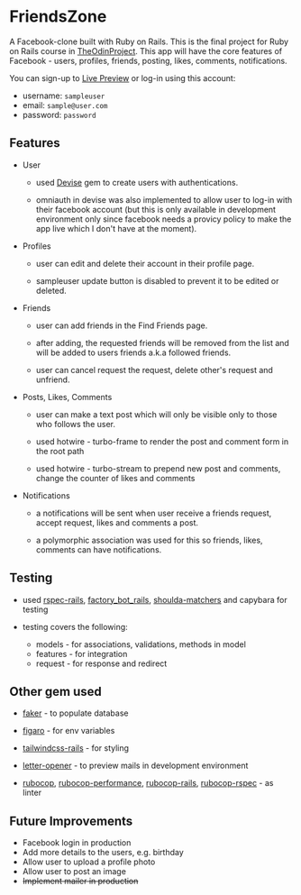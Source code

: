 # FriendsZone

A Facebook-clone built with Ruby on Rails. This is the final project for Ruby on Rails course in [TheOdinProject](https://www.theodinproject.com/lessons/ruby-on-rails-rails-final-project). This app will have the core features of Facebook - users, profiles, friends, posting, likes, comments, notifications.

You can sign-up to [Live Preview](https://friendszone.up.railway.app/) or log-in using this account:

- username: `sampleuser`
- email: `sample@user.com`
- password: `password`

## Features

- User

  - used [Devise](https://github.com/heartcombo/devise) gem to create users with authentications.

  - omniauth in devise was also implemented to allow user to log-in with their facebook account (but this is only available in development environment only since facebook needs a provicy policy to make the app live which I don't have at the moment).

- Profiles

  - user can edit and delete their account in their profile page.

  - sampleuser update button is disabled to prevent it to be edited or deleted.

- Friends

  - user can add friends in the Find Friends page.

  - after adding, the requested friends will be removed from the list and will be added to users friends a.k.a followed friends.

  - user can cancel request the request, delete other's request and unfriend.

- Posts, Likes, Comments

  - user can make a text post which will only be visible only to those who follows the user.

  - used hotwire - turbo-frame to render the post and comment form in the root path

  - used hotwire - turbo-stream to prepend new post and comments, change the counter of likes and comments

- Notifications

  - a notifications will be sent when user receive a friends request, accept request, likes and comments a post.

  - a polymorphic association was used for this so friends, likes, comments can have notifications.

## Testing

- used [rspec-rails](https://github.com/rspec/rspec-rails), [factory_bot_rails](https://github.com/thoughtbot/factory_bot_rails), [shoulda-matchers](https://github.com/thoughtbot/shoulda-matchers) and capybara for testing

- testing covers the following:
  - models - for associations, validations, methods in model
  - features - for integration
  - request - for response and redirect

## Other gem used

- [faker](https://github.com/faker-ruby/faker) - to populate database

- [figaro](https://github.com/laserlemon/figaro) - for env variables

- [tailwindcss-rails](https://github.com/rails/tailwindcss-rails) - for styling

- [letter-opener](https://github.com/ryanb/letter_opener) - to preview mails in development environment

- [rubocop](https://github.com/rubocop/rubocop), [rubocop-performance](https://github.com/rubocop/rubocop-performance), [rubocop-rails](https://github.com/rubocop/rubocop-rails), [rubocop-rspec](https://github.com/rubocop/rubocop-rspec) - as linter

## Future Improvements

- Facebook login in production
- Add more details to the users, e.g. birthday
- Allow user to upload a profile photo
- Allow user to post an image
- ~~Implement mailer in production~~
